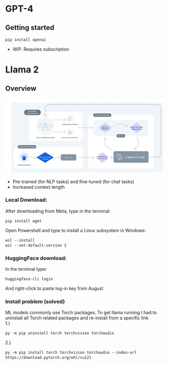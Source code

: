# GPT-4
## Getting started
```
pip install openai
```
- WIP. Requires subscription

# Llama 2
## Overview

![alt text](fine-tuning.png)
- Pre-trained (for NLP tasks) and fine-tuned (for chat tasks)
- Increased context length

### Local Download:
After downloading from Meta, type in the terminal:
```
pip install wget
```
Open Powershell and type to install a Linux subsystem in Windows:
```
wsl --install
wsl --set-default-version 2
```

### HuggingFace download:
In the terminal type:
```
huggingface-cli login
```
And right-click to paste log-in key from August

### Install problem (solved)
ML models commonly use Torch packages. To get llama running I had to uninstall all Torch related packages and re-install from a specific link
<br>1.)
```
py -m pip uninstall torch torchvision torchaudio
```
2.)
```
py -m pip install torch torchvision torchaudio --index-url https://download.pytorch.org/whl/cu121
```

